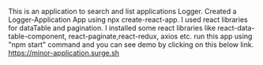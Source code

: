 This is an application to search and list applications Logger. Created a Logger-Application App using npx create-react-app.
I used react libraries for dataTable and pagination. I installed some react libraries like react-data-table-component,
react-paginate,react-redux, axios etc.
run this app using "npm start" command
and you can see demo by clicking on this below link.
https://minor-application.surge.sh
